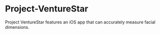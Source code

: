 # Project-VentureStar
Project VentureStar features an iOS app that can accurately measure facial dimensions.

